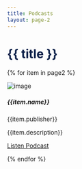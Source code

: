 ```yaml
---
title: Podcasts
layout: page-2
---
```


<h1 style="color: #091E47;">{{ title }}</h1>

<div class="container mt-5">
  <div class="row row-cols-1 row-cols-md-2 row-cols-lg-3">

{% for item in page2 %}  
  
  <div class="col mb-4">
    <div class="card h-100" >
      <img src="{{ item.images[1].url | url }}" alt=" image" class="card-img-top">
      <div class="card-body">
        <h5 class="card-title my-0">{{item.name}}</h5>
        <time class="item-date small d-block text-muted mb-2" datetime="">{{item.publisher}}</time>
        <p class="card-text">{{item.description}}</p>
        <a href="{{ item.external_urls.spotify }}" class="btn btn-secondary stretched-link" target="_blank">Listen Podcast</a>
      </div>
    </div>
  </div>

{% endfor %}

  </div>

